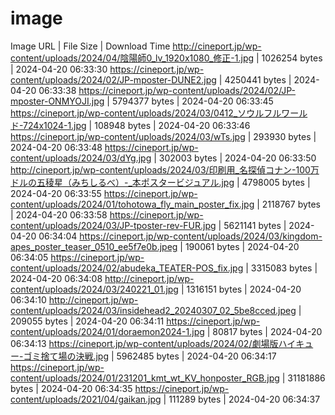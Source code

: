 # image
Image URL | File Size | Download Time
http://cineport.jp/wp-content/uploads/2024/04/陰陽師0_lv_1920x1080_修正-1.jpg | 1026254 bytes | 2024-04-20 06:33:30
https://cineport.jp/wp-content/uploads/2024/02/JP-mposter-DUNE2.jpg | 4250441 bytes | 2024-04-20 06:33:38
https://cineport.jp/wp-content/uploads/2024/02/JP-mposter-ONMYOJI.jpg | 5794377 bytes | 2024-04-20 06:33:45
https://cineport.jp/wp-content/uploads/2024/03/0412_ソウルフルワールド-724x1024-1.jpg | 108948 bytes | 2024-04-20 06:33:46
https://cineport.jp/wp-content/uploads/2024/03/wTs.jpg | 293930 bytes | 2024-04-20 06:33:48
https://cineport.jp/wp-content/uploads/2024/03/dYg.jpg | 302003 bytes | 2024-04-20 06:33:50
http://cineport.jp/wp-content/uploads/2024/03/印刷用_名探偵コナン-100万ドルの五稜星（みちしるべ）-_本ポスタービジュアル.jpg | 4798005 bytes | 2024-04-20 06:33:55
https://cineport.jp/wp-content/uploads/2024/01/tohotowa_fly_main_poster_fix.jpg | 2118767 bytes | 2024-04-20 06:33:58
https://cineport.jp/wp-content/uploads/2024/03/JP-tposter-rev-FUR.jpg | 5621141 bytes | 2024-04-20 06:34:04
https://cineport.jp/wp-content/uploads/2024/03/kingdom-apes_poster_teaser_0510_ee5f7e0b.jpeg | 190061 bytes | 2024-04-20 06:34:05
https://cineport.jp/wp-content/uploads/2024/02/abudeka_TEATER-POS_fix.jpg | 3315083 bytes | 2024-04-20 06:34:08
http://cineport.jp/wp-content/uploads/2024/03/240221_01.jpg | 1316151 bytes | 2024-04-20 06:34:10
http://cineport.jp/wp-content/uploads/2024/03/insidehead2_20240307_02_5be8cced.jpeg | 209055 bytes | 2024-04-20 06:34:11
https://cineport.jp/wp-content/uploads/2024/01/doraemon2024-1.jpg | 80817 bytes | 2024-04-20 06:34:13
https://cineport.jp/wp-content/uploads/2024/02/劇場版ハイキュー-ゴミ捨て場の決戦.jpg | 5962485 bytes | 2024-04-20 06:34:17
https://cineport.jp/wp-content/uploads/2024/01/231201_kmt_wt_KV_honposter_RGB.jpg | 31181886 bytes | 2024-04-20 06:34:35
https://cineport.jp/wp-content/uploads/2021/04/gaikan.jpg | 111289 bytes | 2024-04-20 06:34:37
